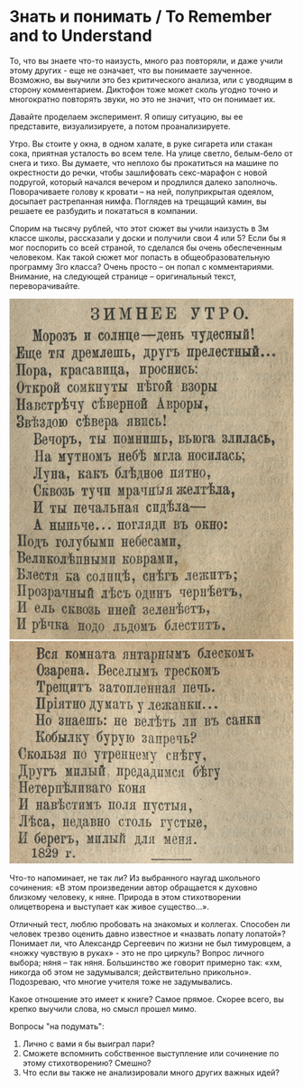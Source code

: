 # Знать и понимать / To Remember and to Understand

То, что вы знаете что-то наизусть, много раз повторяли, и даже учили этому других - еще не означает, что вы понимаете заученное. Возможно, вы выучили это без критического анализа, или с уводящим в сторону комментарием. Диктофон тоже может сколь угодно точно и многократно повторять звуки, но это не значит, что он понимает их.

Давайте проделаем эксперимент. Я опишу ситуацию, вы ее представите, визуализируете, а потом проанализируете.

Утро. Вы стоите у окна, в одном халате, в руке сигарета или стакан сока, приятная усталость во всем теле. На улице светло, белым-бело от снега и тихо. Вы думаете, что неплохо бы прокатиться на машине по окрестности до речки, чтобы зашлифовать секс-марафон с новой подругой, который начался вечером и продлился далеко заполночь. Поворачиваете голову к кровати – на ней, полуприкрытая одеялом, досыпает растрепанная нимфа. Поглядев на трещащий камин, вы решаете ее разбудить и покататься в компании.

Спорим на тысячу рублей, что этот сюжет вы учили наизусть в 3м классе школы, рассказали у доски и получили свои 4 или 5? Если бы я мог поспорить со всей страной, то сделался бы очень обеспеченным человеком.
Как такой сюжет мог попасть в общеобразовательную программу 3го класса? Очень просто – он попал с комментариями. Внимание, на следующей странице – оригинальный текст, переворачивайте.

<img src="./media/Pushkin1'.gif"><br>
<img src="./media/Pushkin2'.gif">

Что-то напоминает, не так ли? Из выбранного наугад школьного сочинения: «В этом произведении автор обращается к духовно близкому человеку, к няне. Природа в этом стихотворении олицетворена и выступает как живое существо...».

Отличный тест, люблю пробовать на знакомых и коллегах. Способен ли человек трезво оценить давно известное и «назвать лопату лопатой»? Понимает ли, что Александр Сергеевич по жизни не был тимуровцем, а «ножку чувствую в руках» - это не про циркуль? Вопрос личного выбора; няня – так няня. Большинство же говорит примерно так: «хм, никогда об этом не задумывался; действительно прикольно». Подозреваю, что многие учителя тоже не задумывались.

Какое отношение это имеет к книге? Самое прямое. Скорее всего, вы крепко выучили слова, но смысл прошел мимо.

Вопросы "на подумать":

1. Лично с вами я бы выиграл пари?
2. Сможете вспомнить собственное выступление или сочинение по этому стихотворению? Смешно?
3. Что если вы также не анализировали много других важных идей?
